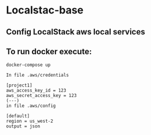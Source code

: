 # Localstac-base

## Config LocalStack aws local services

## To run docker execute:

```
docker-compose up
```

```
In file .aws/credentials

[project1] 
aws_access_key_id = 123 
aws_secret_access_key = 123
(---)
in file .aws/config

[default] 
region = us_west-2 
output = json
```
